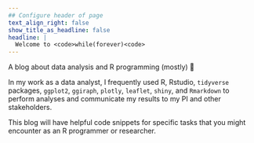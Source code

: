 ```yaml
---
## Configure header of page
text_align_right: false
show_title_as_headline: false
headline: |
  Welcome to <code>while(forever)<code>
---
```


<!-- this is a subheadline -->
A blog about data analysis and R programming (mostly) :maple_leaf:

In my work as a data analyst, I frequently used R, Rstudio, `tidyverse` packages, `ggplot2`, `ggiraph`, `plotly`, `leaflet`, `shiny`, and `Rmarkdown` to perform analyses and communicate my results to my PI and other stakeholders.


This blog will have helpful code snippets for specific tasks that you might encounter as an R programmer or researcher.
<!-- The page you are reading is based on a markdown file- look in `content/about/` to edit. There, look inside the `header`, `main`, and `sidebar` folders to get started building your own "about" page. -->
